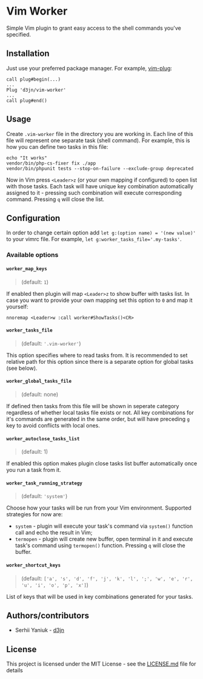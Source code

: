 # Vim Worker
Simple Vim plugin to grant easy access to the shell commands you've specified.

## Installation
Just use your preferred package manager. For example, [vim-plug](https://github.com/junegunn/vim-plug):

```vim
call plug#begin(...)
...
Plug 'd3jn/vim-worker'
...
call plug#end()
```

## Usage
Create `.vim-worker` file in the directory you are working in. Each line of this file will represent one separate task (shell command). For example, this is how you can define two tasks in this file:

```
echo "It works"
vendor/bin/php-cs-fixer fix ./app
vendor/bin/phpunit tests --stop-on-failure --exclude-group deprecated
```

Now in Vim press `<Leader>z` (or your own mapping if configured) to open list with those tasks. Each task will have unique key combination automatically assigned to it - pressing such combination will execute corresponding command. Pressing `q` will close the list.

## Configuration
In order to change certain option add `let g:(option name) = '(new value)'` to your vimrc file. For example, `let g:worker_tasks_file='.my-tasks'`.

### Available options

#### `worker_map_keys`
> (default: `1`)

If enabled then plugin will map `<Leader>z` to show buffer with tasks list. In case you want to provide your own mapping set this option to `0` and map it yourself:
```
nnoremap <Leader>w :call worker#ShowTasks()<CR>
```

#### `worker_tasks_file`
> (default: `'.vim-worker'`)

This option specifies where to read tasks from. It is recommended to set relative path for this option since there is a separate option for global tasks (see below).

#### `worker_global_tasks_file`
> (default: none)

If defined then tasks from this file will be shown in seperate category regardless of whether local tasks file exists or not. All key combinations for it's commands are generated in the same order, but will have preceding `g` key to avoid conflicts with local ones.

#### `worker_autoclose_tasks_list`
> (default: 1)

If enabled this option makes plugin close tasks list buffer automatically once you run a task from it.

#### `worker_task_running_strategy`
> (default: `'system'`)

Choose how your tasks will be run from your Vim environment. Supported strategies for now are:
* `system` - plugin will execute your task's command via `system()` function call and echo the result in Vim;
* `termopen` - plugin will create new buffer, open terminal in it and execute task's command using `termopen()` function. Pressing `q` will close the buffer.

#### `worker_shortcut_keys`
> (default: `['a', 's', 'd', 'f', 'j', 'k', 'l', ';', 'w', 'e', 'r', 'u', 'i', 'o', 'p', 'x']`)

List of keys that will be used in key combinations generated for your tasks.

## Authors/contributors
* Serhii Yaniuk - [d3jn](https://twitter.com/d3jn_)

## License
This project is licensed under the MIT License - see the [LICENSE.md](LICENSE.md) file for details
